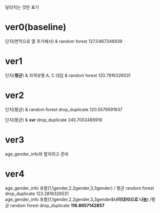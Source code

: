 달라지는 것만 표기
# ver0(baseline)
단지(면적으로 열 추가해서) & random forest 127.0467346939

# ver1
단지(<b>평균</b>) & 자격유형 A, C 대입 & random forest 120.7916326531

# ver2
단지(평균) & random forest drop_duplicate 120.5579591837

단지(평균) & <b>svr</b> drop_duplicate 245.7002485916

# ver3
age_gender_info와 합치려고 준비

# ver4
age_gender_info 포함(1,1gender,2,2gender,3,3gender) / 평균 random forest drop_duplicate 123.2816326531	<br>
age_gender_info 포함(1,1gender,2,2gender,3,3gender&<b>나이대10으로 나눔</b>) /평균 random forest drop_duplicate <b>116.8657142857</b>
